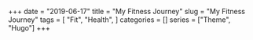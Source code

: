 +++
date = "2019-06-17"
title = "My Fitness Journey"
slug = "My Fitness Journey"
tags = [
    "Fit",
    "Health",
]
categories = []
series = ["Theme", "Hugo"]
+++